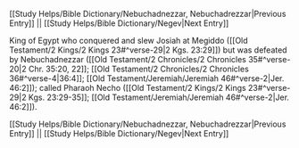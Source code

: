 [[Study Helps/Bible Dictionary/Nebuchadnezzar, Nebuchadrezzar|Previous Entry]]  ||  [[Study Helps/Bible Dictionary/Negev|Next Entry]]

 King of Egypt who conquered and slew Josiah at Megiddo ([[Old Testament/2 Kings/2 Kings 23#^verse-29|2 Kgs. 23:29]]) but was defeated by Nebuchadnezzar ([[Old Testament/2 Chronicles/2 Chronicles 35#^verse-20|2 Chr. 35:20, 22]]; [[Old Testament/2 Chronicles/2 Chronicles 36#^verse-4|36:4]]; [[Old Testament/Jeremiah/Jeremiah 46#^verse-2|Jer. 46:2]]); called Pharaoh Necho ([[Old Testament/2 Kings/2 Kings 23#^verse-29|2 Kgs. 23:29-35]]; [[Old Testament/Jeremiah/Jeremiah 46#^verse-2|Jer. 46:2]]).

[[Study Helps/Bible Dictionary/Nebuchadnezzar, Nebuchadrezzar|Previous Entry]]  ||  [[Study Helps/Bible Dictionary/Negev|Next Entry]]